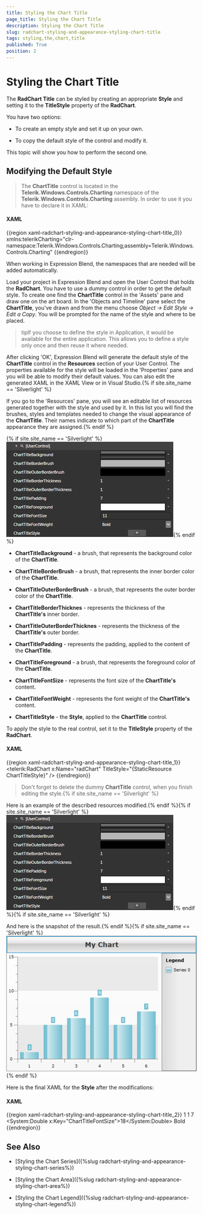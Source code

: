 ```yaml
---
title: Styling the Chart Title
page_title: Styling the Chart Title
description: Styling the Chart Title
slug: radchart-styling-and-appearance-styling-chart-title
tags: styling,the,chart,title
published: True
position: 2
---
```


# Styling the Chart Title



The __RadChart Title__ can be styled by creating an appropriate __Style__ and setting it to the __TitleStyle__ property of the __RadChart__. 

You have two options:

* To create an empty style and set it up on your own.

* To copy the default style of the control and modify it.

This topic will show you how to perform the second one.

## Modifying the Default Style

>The __ChartTitle__ control is located in the __Telerik.Windows.Controls.Charting__ namespace of the __Telerik.Windows.Controls.Charting__ assembly. In order to use it you have to declare it in XAML:

#### __XAML__

{{region xaml-radchart-styling-and-appearance-styling-chart-title_0}}
	xmlns:telerikCharting=&quot;clr-namespace:Telerik.Windows.Controls.Charting;assembly=Telerik.Windows.Controls.Charting&quot;
{{endregion}}



When working in Expression Blend, the namespaces that are needed will be added automatically.

Load your project in Expression Blend and open the User Control that holds the __RadChart__. You have to use a dummy control in order to get the default style. To create one find the __ChartTitle__ control in the 'Assets' pane and draw one on the art board. In the 'Objects and Timeline' pane select the __ChartTitle__, you've drawn and from the menu choose *Object -> Edit Style -> Edit a Copy*. You will be prompted for the name of the style and where to be placed.

>tipIf you choose to define the style in Application, it would be available for the entire application. This allows you to define a style only once and then reuse it where needed.

After clicking 'OK', Expression Blend will generate the default style of the __ChartTitle__ control in the __Resources__ section of your User Control. The properties available for the style will be loaded in the 'Properties' pane and you will be able to modify their default values. You can also edit the generated XAML in the XAML View or in Visual Studio.{% if site.site_name == 'Silverlight' %}

If you go to the 'Resources' pane, you will see an editable list of resources generated together with the style and used by it. In this list you will find the brushes, styles and templates needed to change the visual appearance of the __ChartTitle__. Their names indicate to which part of the __ChartTitle__ appearance they are assigned.{% endif %}

{% if site.site_name == 'Silverlight' %}![](images/RadChart_Styles_and_Templates_Styling_ChartTitle_01.png){% endif %}

* __ChartTitleBackground__ - a brush, that represents the background color of the __ChartTitle__.

* __ChartTitleBorderBrush__ - a brush, that represents the inner border color of the __ChartTitle__.

* __ChartTitleOuterBorderBrush__ - a brush, that represents the outer border color of the __ChartTitle__.

* __ChartTitleBorderThicknes__ - represents the thickness of the __ChartTitle's__ inner border.

* __ChartTitleOuterBorderThicknes__ - represents the thickness of the __ChartTitle's__ outer border.

* __ChartTitlePadding__ - represents the padding, applied to the content of the __ChartTitle__.

* __ChartTitleForeground__ - a brush, that represents the foreground color of the __ChartTitle__.

* __ChartTitleFontSize__ - represents the font size of the __ChartTitle's__ content.

* __ChartTitleFontWeight__ - represents the font weight of the __ChartTitle's__ content.

* __ChartTitleStyle__ - the __Style__, applied to the __ChartTitle__ control.

To apply the style to the real control, set it to the __TitleStyle__ property of the __RadChart__.

#### __XAML__

{{region xaml-radchart-styling-and-appearance-styling-chart-title_1}}
	<telerik:RadChart x:Name="radChart" TitleStyle="{StaticResource ChartTitleStyle}" />
{{endregion}}



>Don't forget to delete the dummy __ChartTitle__ control, when you finish editing the style.{% if site.site_name == 'Silverlight' %}

Here is an example of the described resources modified.{% endif %}{% if site.site_name == 'Silverlight' %}
![](images/RadChart_Styles_and_Templates_Styling_ChartTitle_02.png){% endif %}{% if site.site_name == 'Silverlight' %}

And here is the snapshot of the result.{% endif %}{% if site.site_name == 'Silverlight' %}
![](images/RadChart_Styles_and_Templates_Styling_ChartTitle_03.png){% endif %}

Here is the final XAML for the __Style__ after the modifications:

#### __XAML__

{{region xaml-radchart-styling-and-appearance-styling-chart-title_2}}
	<LinearGradientBrush x:Key="ChartTitleBackground" StartPoint="0.5,0" EndPoint="0.5,1">
	    <GradientStop Offset="1" Color="#FFEDEDED" />
	    <GradientStop Color="White" />
	    <GradientStop Offset="0.42" Color="#FFE5E5E5" />
	    <GradientStop Offset="0.43" Color="#FFCACACA" />
	</LinearGradientBrush>
	<SolidColorBrush x:Key="ChartTitleBorderBrush" Color="#FFB5B5B5" />
	<SolidColorBrush x:Key="ChartTitleOuterBorderBrush" Color="#FF00ADFF" />
	<Thickness x:Key="ChartTitleBorderThickness">1</Thickness>
	<Thickness x:Key="ChartTitleOuterBorderThickness">1</Thickness>
	<Thickness x:Key="ChartTitlePadding">7</Thickness>
	<SolidColorBrush x:Key="ChartTitleForeground" Color="#FF3B3B3B" />
	<System:Double x:Key="ChartTitleFontSize">18</System:Double>
	<FontWeight x:Key="ChartTitleFontWeight">Bold</FontWeight>
	<Style x:Key="ChartTitleStyle" TargetType="telerik:ChartTitle">
	    <Setter Property="HorizontalContentAlignment" Value="Center" />
	    <Setter Property="Background" Value="{StaticResource ChartTitleBackground}" />
	    <Setter Property="BorderBrush" Value="{StaticResource ChartTitleBorderBrush}" />
	    <Setter Property="OuterBorderBrush" Value="{StaticResource ChartTitleOuterBorderBrush}" />
	    <Setter Property="BorderThickness" Value="{StaticResource ChartTitleBorderThickness}" />
	    <Setter Property="OuterBorderThickness" Value="{StaticResource ChartTitleOuterBorderThickness}" />
	    <Setter Property="Padding" Value="{StaticResource ChartTitlePadding}" />
	    <Setter Property="Foreground" Value="{StaticResource ChartTitleForeground}" />
	    <Setter Property="FontSize" Value="{StaticResource ChartTitleFontSize}" />
	    <Setter Property="FontWeight" Value="{StaticResource ChartTitleFontWeight}" />
	    <Setter Property="Template">
	        <Setter.Value>
	            <ControlTemplate TargetType="telerik:ChartTitle">
	                <Border BorderBrush="{TemplateBinding OuterBorderBrush}" BorderThickness="{TemplateBinding OuterBorderThickness}">
	                    <Border Background="{TemplateBinding Background}"
	                            BorderBrush="{TemplateBinding BorderBrush}"
	                            BorderThickness="{TemplateBinding BorderThickness}"
	                            CornerRadius="{TemplateBinding CornerRadius}">
	                        <ContentControl Margin="{TemplateBinding Padding}"
	                                        HorizontalAlignment="{TemplateBinding HorizontalContentAlignment}"
	                                        VerticalAlignment="{TemplateBinding VerticalContentAlignment}"
	                                        Content="{TemplateBinding Content}"
	                                        FontFamily="{TemplateBinding FontFamily}"
	                                        FontSize="{TemplateBinding FontSize}"
	                                        FontStyle="{TemplateBinding FontStyle}"
	                                        FontWeight="{TemplateBinding FontWeight}"
	                                        Foreground="{TemplateBinding Foreground}" />
	                    </Border>
	                </Border>
	            </ControlTemplate>
	        </Setter.Value>
	    </Setter>
	</Style>
{{endregion}}



## See Also

 * [Styling the Chart Series]({%slug radchart-styling-and-appearance-styling-chart-series%})

 * [Styling the Chart Area]({%slug radchart-styling-and-appearance-styling-chart-area%})

 * [Styling the Chart Legend]({%slug radchart-styling-and-appearance-styling-chart-legend%})
